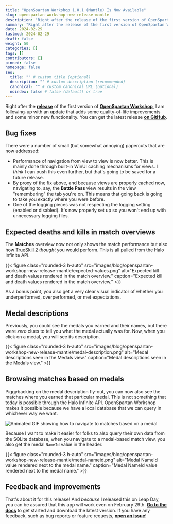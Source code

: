 ```yaml
---
title: "OpenSpartan Workshop 1.0.1 (Mantle) Is Now Available"
slug: openspartan-workshop-new-release-mantle
description: "Right after the release of the first version of OpenSpartan Workshop, I am following-up with an update that adds some quality-of-life improvements and some minor new functionality. You can get the latest release on GitHub."
summary: "Right after the release of the first version of OpenSpartan Workshop, I am following-up with an update that adds some quality-of-life improvements and some minor new functionality. You can get the latest release on GitHub."
date: 2024-02-29
lastmod: 2024-02-29
draft: false
weight: 50
categories: []
tags: []
contributors: []
pinned: false
homepage: false
seo:
  title: "" # custom title (optional)
  description: "" # custom description (recommended)
  canonical: "" # custom canonical URL (optional)
  noindex: false # false (default) or true
---
```


Right after the [**release**](/blog/announcing-first-release-openspartan-workshop) of the first version of [**OpenSpartan Workshop**](/docs/workshop/guides/get-started/), I am following-up with an update that adds some quality-of-life improvements and some minor new functionality. You can get the latest release [**on GitHub**](https://github.com/OpenSpartan/openspartan-workshop/releases/tag/1.0.1).

## Bug fixes

There were a number of small (but somewhat annoying) papercuts that are now addressed:

- Performance of navigation from view to view is now better. This is mainly done through built-in WinUI caching mechanisms for views. I _think_ I can push this even further, but that's going to be saved for a future release.
- By proxy of the fix above, and because views are properly cached now, navigating to, say, the **Battle Pass** view results in the view "remembering" the tab you're on. This means that going back is going to take you exactly where you were before.
- One of the logging pieces was not respecting the logging setting (enabled or disabled). It's now properly set up so you won't end up with unnecessary logging files.

## Expected deaths and kills in match overviews

The **Matches** overview now not only shows the match performance but also how [TrueSkill 2](https://www.microsoft.com/en-us/research/uploads/prod/2018/03/trueskill2.pdf) _thought_ you would perform. This is all pulled from the Halo Infinite API.

{{< figure class="rounded-3 h-auto" src="images/blog/openspartan-workshop-new-release-mantle/expected-values.png" alt="Expected kill and death values rendered in the match overview." caption="Expected kill and death values rendered in the match overview." >}}

As a bonus point, you also get a very clear visual indicator of whether you underperformed, overperformed, or met expectations.

## Medal descriptions

Previously, you could see the medals you earned and their names, but there were _zero_ clues to tell you what the medal actually was for. Now, when you click on a medal, you will see its description.

{{< figure class="rounded-3 h-auto" src="images/blog/openspartan-workshop-new-release-mantle/medal-description.png" alt="Medal descriptions seen in the Medals view." caption="Medal descriptions seen in the Medals view." >}}

## Browsing matches based on medals

Piggybacking on the medal description fly-out, you can now also see the matches where you earned that particular medal. This is not something that today is possible through the Halo Infinite API. OpenSpartan Workshop makes it possible because we have a local database that we can query in whichever way we want.

![Animated GIF showing how to navigate to matches based on a medal](images/blog/openspartan-workshop-new-release-mantle/medal-matches.gif)

Because I want to make it easier for folks to also query their own data from the SQLite database, when you navigate to a medal-based match view, you also get the medal `NameId` value in the header.

{{< figure class="rounded-3 h-auto" src="images/blog/openspartan-workshop-new-release-mantle/medal-nameid.png" alt="Medal NameId value rendered next to the medal name." caption="Medal NameId value rendered next to the medal name." >}}

## Feedback and improvements

That's about it for this release! And _because_ I released this on Leap Day, you can be assured that this app will work even on February 29th. [**Go to the docs**](/docs/workshop/guides/get-started/) to get started and download the latest version. If you have any feedback, such as bug reports or feature requests, [**open an issue**](https://github.com/OpenSpartan/openspartan-workshop/issues)!

